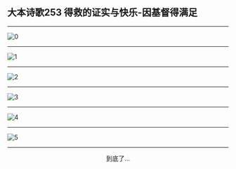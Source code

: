 
## 大本诗歌253 得救的证实与快乐-因基督得满足
        
<div id="aplayer0"></div>

---

<img alt="0" data-original="https://cdn.jsdelivr.net/gh/k34869/shi/data/d0252/0">

---

<img alt="1" data-original="https://cdn.jsdelivr.net/gh/k34869/shi/data/d0252/1">

---

<img alt="2" data-original="https://cdn.jsdelivr.net/gh/k34869/shi/data/d0252/2">

---

<img alt="3" data-original="https://cdn.jsdelivr.net/gh/k34869/shi/data/d0252/3">

---

<img alt="4" data-original="https://cdn.jsdelivr.net/gh/k34869/shi/data/d0252/4">

---

<img alt="5" data-original="https://cdn.jsdelivr.net/gh/k34869/shi/data/d0252/5">

---

<p style="text-align: center">到底了...</p>

<script src="/js/dist-view.js"></script>

<script>
MAIN.id = 'd0252';
        
const ap0 = new APlayer({
    container: document.getElementById('aplayer0'),
    volume: 1,
    loop: 'none',
    preload: 'none',
    audio: [{
        name: '大本诗歌253.mp3',
        artist: '大本诗歌',
        url: 'https://res.wx.qq.com/voice/getvoice?mediaid=MzI0NTk3MDM5M18yMjQ3NDkwNjk4',
        cover: '/favicon'
    }]
});
</script>
